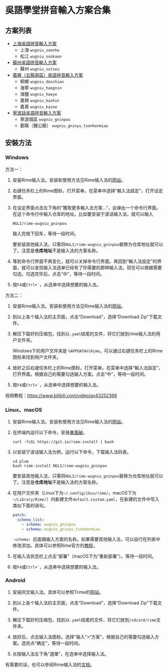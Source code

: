 # 吳語學堂拼音輸入方案合集

## 方案列表

- [上海吳語拼音輸入方案](https://github.com/NGLI/rime-wugniu_zaonhe)
    - 上海 `wugniu_zaonhe`
    - 松江 `wugniu_sonkaon`
- [蘇州吳語拼音輸入方案](https://github.com/NGLI/rime-wugniu_soutseu)
    - 蘇州 `wugniu_sutseu`
- [嘉興（五縣兩區）吳語拼音輸入方案](https://github.com/NGLI/rime-wugniu_kashin)
    - 桐鄉 `wugniu_donshian`
    - 海寧 `wugniu_haegnin`
    - 海鹽 `wugniu_haeye`
    - 嘉興 `wugniu_kashin`
    - 嘉善 `wugniu_kazoe`
- [寧波話吳語拼音輸入方案](https://github.com/NGLI/rime-wugniu_gninpou)
    - 寧波城區 `wugniu_gninpou`
    - 鄞縣（鍾公廟） `wugniu_gninyu_tsonkonmiau`

## 安裝方法

### Windows

方法一：

1. 安装Rime输入法。安装和使用方法见Rime输入法的[网站](https://rime.im/)。

2. 右键任务栏上的Rime图标，打开菜单。在菜单中选择“輸入法設定”，打开设定界面。

3. 在设定界面点击左下角的“獲取更多輸入法方案...”，会弹出一个命令行界面。在这个命令行中输入仓库的地址。比如要安装宁波话输入法，就可以输入
    ```shell
    NGLI/rime-wugniu_gninpou
    ```
    输入完按下回车，等待一段时间。

    要安装其他输入法，只需将`NGLI/rime-wugniu_gninpou`替换为仓库地址就可以了。注意是**仓库地址**不是输入法的方案名称。

4. 等到命令行界面不再变化，就可以关掉命令行界面。再回到“輸入法設定”的界面，就可以发现输入法选单已经有了你需要的那种输入法。现在可以根据需要勾选。勾选完毕后，点击“中”，等待一段时间。

5. 按`F4`或`` Ctrl+` ``，从选单中选择想要的输入法。

方法二：

1. 安装Rime输入法。安装和使用方法见Rime输入法的[网站](https://rime.im/)。

2. 到以上各个输入法的主页面，点击“Download”，选择“Download Zip”下载文件。

3. 解压下载好的压缩包，找到以`.yaml`结尾的文件，将它们放到rime输入法的用户文件夹。

    Windows下的用户文件夹是 `%APPDATA%\Rime`。可以通过右键任务栏上的Rime图标来找到用户文件夹。

4. 放好之后右键任务栏上的Rime图标，打开菜单。在菜单中选择“輸入法設定”，打开界面。根据自己的需要勾选输入方案。点击“中”，等待一段时间。

5. 按`F4`或`` Ctrl+` ``，从选单中选择想要的输入法。

视频教程：https://www.bilibili.com/video/av43252366

### Linux、macOS

1. 安装Rime输入法。安装和使用方法见Rime输入法的[网站](https://rime.im/)。

2. 在终端内运行以下命令，安装[東風破](https://github.com/rime/plum)。

    ```shell
    curl -fsSL https://git.io/rime-install | bash
    ```

3. 以安装宁波话输入法为例，运行以下命令，下载输入法码表。

    ```shell
    cd plum
    bash rime-install NGLI/rime-wugniu_gninpou
    ```

    要安装其他输入法，只需将`NGLI/rime-wugniu_gninpou`替换为仓库地址就可以了。注意是**仓库地址**不是输入法的方案名称。

4. 在用户文件夹（Linux下为`~/.config/ibus/rime/`，macOS下为`~/Library/Rime/`）内新建文件`default.custom.yaml`，在新建的文件中写入类似下面的语句。

    ```yaml
    patch:
      schema_list:
        - schema: wugniu_gninpou
        - schema: wugniu_gninyu_tsonkonmiau
    ```

    `-schema: `后面跟输入方案的名称。如果需要其他输入法，可以自行在列表中修改添加。具体可以参照Rime官方的[教程](https://github.com/rime/home/wiki/CustomizationGuide#一例定製方案選單)。

5. 在输入法状态栏上点击“部署”（macOS下为“重新部署”）。等待一段时间。

6. 按`F4`或`` Ctrl+` ``，从选单中选择想要的输入法。

### Android

1. 安装同文输入法。具体可以参照Trime的[网站](https://github.com/osfans/trime)。

2. 到以上各个输入法的主页面，点击“Download”，选择“Download Zip”下载文件。

3. 解压下载好的压缩包，找到以`.yaml`结尾的文件，将它们放到`/sdcard/rime`文件夹。

4. 放好后，点击输入法图标。选择“输入”>“方案”，根据自己的需要勾选输入方案。选完点“确定”，等待一段时间。

5. 长按输入法左下角“選單”，在选单中选择输入法。

有需要的话，也可以参阅Rime输入法的[文档](https://rime.im/docs/)。

